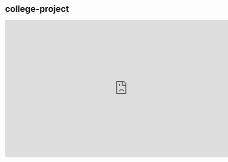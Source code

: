# college-project
<iframe style="border: 1px solid rgba(0, 0, 0, 0.1);" width="800" height="450" src="https://www.figma.com/embed?embed_host=share&url=https%3A%2F%2Fwww.figma.com%2Fproto%2Fqj36eP3Un9Ytr1WoEZr0qb%2FProject-HKD%3Fnode-id%3D282%253A300" allowfullscreen></iframe>

